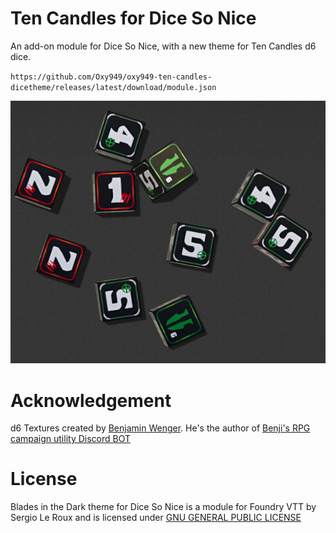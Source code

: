 # Ten Candles for Dice So Nice
An add-on module for Dice So Nice, with a new theme for Ten Candles d6 dice.

`https://github.com/Oxy949/oxy949-ten-candles-dicetheme/releases/latest/download/module.json` 


![Preview](./dice-screenshot.png?raw=true)
# Acknowledgement

d6 Textures created by [Benjamin Wenger](https://github.com/benjo121ben). He's the author of [Benji's RPG campaign utility Discord BOT](https://github.com/benjo121ben/Discord-Bot-DnD-BitD)

# License

Blades in the Dark theme for Dice So Nice is a module for Foundry VTT by Sergio Le Roux and is licensed under [GNU GENERAL PUBLIC LICENSE](./LICENSE)
